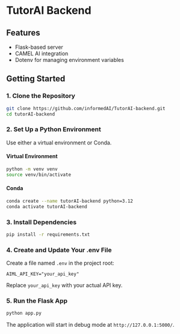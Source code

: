 # TutorAI Backend

## Features

- Flask-based server
- CAMEL AI integration
- Dotenv for managing environment variables

## Getting Started

### 1. Clone the Repository

```sh
git clone https://github.com/informedAI/TutorAI-backend.git
cd tutorAI-backend
```

### 2. Set Up a Python Environment

Use either a virtual environment or Conda.

#### Virtual Environment

```sh
python -m venv venv
source venv/bin/activate
```

#### Conda

```sh
conda create --name tutorAI-backend python=3.12
conda activate tutorAI-backend
```

### 3. Install Dependencies

```sh
pip install -r requirements.txt
```

### 4. Create and Update Your .env File

Create a file named `.env` in the project root:

```
AIML_API_KEY="your_api_key"
```

Replace `your_api_key` with your actual API key.

### 5. Run the Flask App

```sh
python app.py
```

The application will start in debug mode at `http://127.0.0.1:5000/`.
